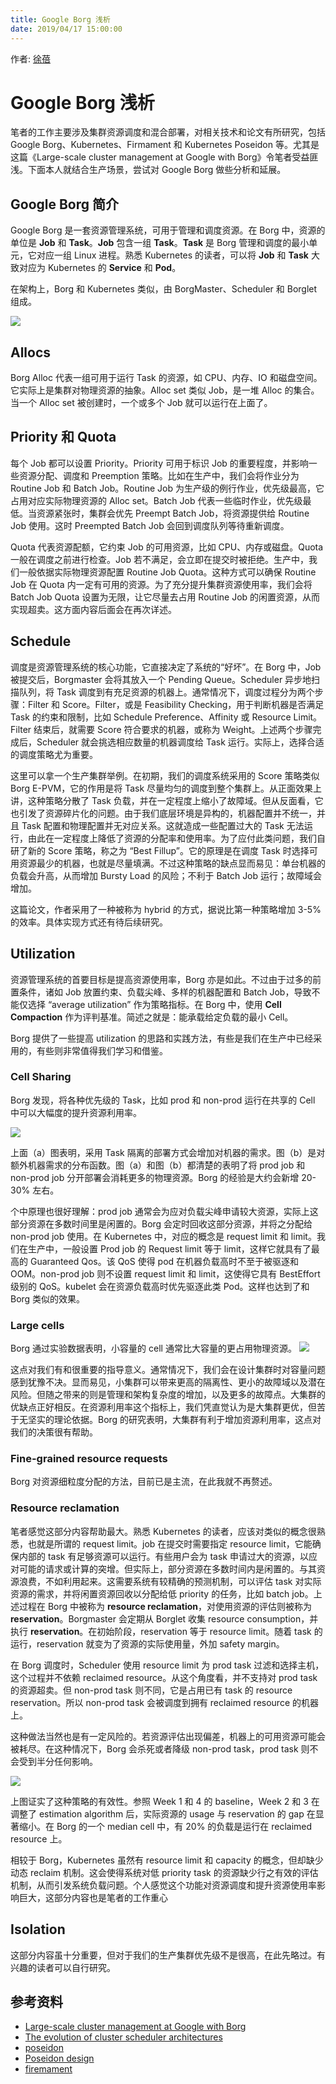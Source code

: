 ```yaml
---
title: Google Borg 浅析
date: 2019/04/17 15:00:00
---
```


作者: [徐蓓](https://github.com/xiaoxubeii)

# Google Borg 浅析
笔者的工作主要涉及集群资源调度和混合部署，对相关技术和论文有所研究，包括 Google Borg、Kubernetes、Firmament 和 Kubernetes Poseidon 等。尤其是这篇《Large-scale cluster management at Google with Borg》令笔者受益匪浅。下面本人就结合生产场景，尝试对 Google Borg 做些分析和延展。

## Google Borg 简介

Google Borg 是一套资源管理系统，可用于管理和调度资源。在 Borg 中，资源的单位是 **Job** 和 **Task**。**Job** 包含一组 **Task**。**Task** 是 Borg 管理和调度的最小单元，它对应一组 Linux 进程。熟悉 Kubernetes 的读者，可以将 **Job** 和 **Task** 大致对应为 Kubernetes 的 **Service** 和 **Pod**。

在架构上，Borg 和 Kubernetes 类似，由 BorgMaster、Scheduler 和 Borglet 组成。

![](/images/15414871166556.jpg)

## Allocs
Borg Alloc 代表一组可用于运行 Task 的资源，如 CPU、内存、IO 和磁盘空间。它实际上是集群对物理资源的抽象。Alloc set 类似 Job，是一堆 Alloc 的集合。当一个 Alloc set 被创建时，一个或多个 Job 就可以运行在上面了。

## Priority 和 Quota
每个 Job 都可以设置 Priority。Priority 可用于标识 Job 的重要程度，并影响一些资源分配、调度和 Preemption 策略。比如在生产中，我们会将作业分为 Routine Job 和 Batch Job。Routine Job 为生产级的例行作业，优先级最高，它占用对应实际物理资源的 Alloc set。Batch Job 代表一些临时作业，优先级最低。当资源紧张时，集群会优先 Preempt Batch Job，将资源提供给 Routine Job 使用。这时 Preempted Batch Job 会回到调度队列等待重新调度。

Quota 代表资源配额，它约束 Job 的可用资源，比如 CPU、内存或磁盘。Quota 一般在调度之前进行检查。Job 若不满足，会立即在提交时被拒绝。生产中，我们一般依据实际物理资源配置 Routine Job Quota。这种方式可以确保 Routine Job 在 Quota 内一定有可用的资源。为了充分提升集群资源使用率，我们会将 Batch Job Quota 设置为无限，让它尽量去占用 Routine Job 的闲置资源，从而实现超卖。这方面内容后面会在再次详述。

## Schedule
调度是资源管理系统的核心功能，它直接决定了系统的“好坏”。在 Borg 中，Job 被提交后，Borgmaster 会将其放入一个 Pending Queue。Scheduler 异步地扫描队列，将 Task 调度到有充足资源的机器上。通常情况下，调度过程分为两个步骤：Filter 和 Score。Filter，或是 Feasibility Checking，用于判断机器是否满足 Task 的约束和限制，比如 Schedule Preference、Affinity 或 Resource Limit。Filter 结束后，就需要 Score 符合要求的机器，或称为 Weight。上述两个步骤完成后，Scheduler 就会挑选相应数量的机器调度给 Task 运行。实际上，选择合适的调度策略尤为重要。

这里可以拿一个生产集群举例。在初期，我们的调度系统采用的 Score 策略类似 Borg E-PVM，它的作用是将 Task 尽量均匀的调度到整个集群上。从正面效果上讲，这种策略分散了 Task 负载，并在一定程度上缩小了故障域。但从反面看，它也引发了资源碎片化的问题。由于我们底层环境是异构的，机器配置并不统一，并且 Task 配置和物理配置并无对应关系。这就造成一些配置过大的 Task 无法运行，由此在一定程度上降低了资源的分配率和使用率。为了应付此类问题，我们自研了新的 Score 策略，称之为 “Best Fillup”。它的原理是在调度 Task 时选择可用资源最少的机器，也就是尽量填满。不过这种策略的缺点显而易见：单台机器的负载会升高，从而增加 Bursty Load 的风险；不利于 Batch Job 运行；故障域会增加。

这篇论文，作者采用了一种被称为 hybrid 的方式，据说比第一种策略增加 3-5% 的效率。具体实现方式还有待后续研究。

## Utilization
资源管理系统的首要目标是提高资源使用率，Borg 亦是如此。不过由于过多的前置条件，诸如 Job 放置约束、负载尖峰、多样的机器配置和 Batch Job，导致不能仅选择 “average utilization” 作为策略指标。在 Borg 中，使用 **Cell Compaction** 作为评判基准。简述之就是：能承载给定负载的最小 Cell。

Borg 提供了一些提高 utilization 的思路和实践方法，有些是我们在生产中已经采用的，有些则非常值得我们学习和借鉴。
### Cell Sharing
Borg 发现，将各种优先级的 Task，比如 prod 和 non-prod 运行在共享的 Cell 中可以大幅度的提升资源利用率。

![](/images/15414743848812.jpg)

上面（a）图表明，采用 Task 隔离的部署方式会增加对机器的需求。图（b）是对额外机器需求的分布函数。图（a）和图（b）都清楚的表明了将 prod job 和 non-prod job 分开部署会消耗更多的物理资源。Borg 的经验是大约会新增 20-30% 左右。

个中原理也很好理解：prod job 通常会为应对负载尖峰申请较大资源，实际上这部分资源在多数时间里是闲置的。Borg 会定时回收这部分资源，并将之分配给 non-prod job 使用。在 Kubernetes 中，对应的概念是 request limit 和 limit。我们在生产中，一般设置 Prod job 的 Request limit 等于 limit，这样它就具有了最高的 Guaranteed Qos。该 QoS 使得 pod 在机器负载高时不至于被驱逐和 OOM。non-prod job 则不设置 request limit 和 limit，这使得它具有 BestEffort 级别的 QoS。kubelet 会在资源负载高时优先驱逐此类 Pod。这样也达到了和 Borg 类似的效果。

### Large cells
Borg 通过实验数据表明，小容量的 cell 通常比大容量的更占用物理资源。
![](/images/15414759002584.jpg)

这点对我们有和很重要的指导意义。通常情况下，我们会在设计集群时对容量问题感到犹豫不决。显而易见，小集群可以带来更高的隔离性、更小的故障域以及潜在风险。但随之带来的则是管理和架构复杂度的增加，以及更多的故障点。大集群的优缺点正好相反。在资源利用率这个指标上，我们凭直觉认为是大集群更优，但苦于无坚实的理论依据。Borg 的研究表明，大集群有利于增加资源利用率，这点对我们的决策很有帮助。

### Fine-grained resource requests
Borg 对资源细粒度分配的方法，目前已是主流，在此我就不再赘述。

### Resource reclamation
笔者感觉这部分内容帮助最大。熟悉 Kubernetes 的读者，应该对类似的概念很熟悉，也就是所谓的 request limit。job 在提交时需要指定 resource limit，它能确保内部的 task 有足够资源可以运行。有些用户会为 task 申请过大的资源，以应对可能的请求或计算的突增。但实际上，部分资源在多数时间内是闲置的。与其资源浪费，不如利用起来。这需要系统有较精确的预测机制，可以评估 task 对实际资源的需求，并将闲置资源回收以分配给低 priority 的任务，比如 batch job。上述过程在 Borg 中被称为 **resource reclamation**，对使用资源的评估则被称为 **reservation**。Borgmaster 会定期从 Borglet 收集 resource consumption，并执行 **reservation**。在初始阶段，reservation 等于 resource limit。随着 task 的运行，reservation 就变为了资源的实际使用量，外加 safety margin。

在 Borg 调度时，Scheduler 使用 resource limit 为 prod task 过滤和选择主机，这个过程并不依赖 reclaimed resource。从这个角度看，并不支持对 prod task 的资源超卖。但 non-prod task 则不同，它是占用已有 task 的 resource reservation。所以 non-prod task 会被调度到拥有 reclaimed resource 的机器上。

这种做法当然也是有一定风险的。若资源评估出现偏差，机器上的可用资源可能会被耗尽。在这种情况下，Borg 会杀死或者降级 non-prod task，prod task 则不会受到半分任何影响。

![](/images/15414862899318.jpg)

上图证实了这种策略的有效性。参照 Week 1 和 4 的 baseline，Week 2 和 3 在调整了 estimation algorithm 后，实际资源的 usage 与 reservation 的 gap 在显著缩小。在 Borg 的一个 median cell 中，有 20% 的负载是运行在 reclaimed resource 上。

相较于 Borg，Kubernetes 虽然有 resource limit 和 capacity 的概念，但却缺少动态 reclaim 机制。这会使得系统对低 priority task 的资源缺少行之有效的评估机制，从而引发系统负载问题。个人感觉这个功能对资源调度和提升资源使用率影响巨大，这部分内容也是笔者的工作重心

## Isolation
这部分内容虽十分重要，但对于我们的生产集群优先级不是很高，在此先略过。有兴趣的读者可以自行研究。

## 参考资料
* [Large-scale cluster management at Google with Borg]()
* [The evolution of cluster scheduler architectures](http://www.firmament.io/blog/scheduler-architectures.html)
* [poseidon](https://github.com/kubernetes-sigs/poseidon)
* [Poseidon design](https://docs.google.com/document/d/1VNoaw1GoRK-yop_Oqzn7wZhxMxvN3pdNjuaICjXLarA/edit?usp=sharing)
* [firemament](https://github.com/camsas/firmament)
